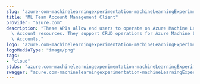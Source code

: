 ```yaml
---
slug: "azure-com-machinelearningexperimentation-machineLearningExperimentation"
title: "ML Team Account Management Client"
provider: "azure.com"
description: "These APIs allow end users to operate on Azure Machine Learning Team\
  \ Account resources. They support CRUD operations for Azure Machine Learning Team\
  \ Accounts."
logo: "azure.com-machinelearningexperimentation-machineLearningExperimentation-logo.png"
logoMediaType: "image/png"
tags:
- "cloud"
stubs: "azure.com-machinelearningexperimentation-machineLearningExperimentation-stubs.json"
swagger: "azure.com-machinelearningexperimentation-machineLearningExperimentation-swagger.json"
---
```

